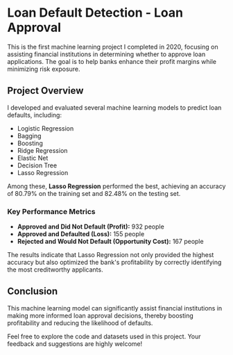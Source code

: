 # Loan Default Detection - Loan Approval

This is the first machine learning project I completed in 2020, focusing on assisting financial institutions in determining whether to approve loan applications. The goal is to help banks enhance their profit margins while minimizing risk exposure.

## Project Overview

I developed and evaluated several machine learning models to predict loan defaults, including:

- Logistic Regression
- Bagging
- Boosting
- Ridge Regression
- Elastic Net
- Decision Tree
- Lasso Regression

Among these, **Lasso Regression** performed the best, achieving an accuracy of 80.79% on the training set and 82.48% on the testing set. 

### Key Performance Metrics

- **Approved and Did Not Default (Profit):** 932 people
- **Approved and Defaulted (Loss):** 155 people
- **Rejected and Would Not Default (Opportunity Cost):** 167 people

The results indicate that Lasso Regression not only provided the highest accuracy but also optimized the bank's profitability by correctly identifying the most creditworthy applicants.

## Conclusion

This machine learning model can significantly assist financial institutions in making more informed loan approval decisions, thereby boosting profitability and reducing the likelihood of defaults.

Feel free to explore the code and datasets used in this project. Your feedback and suggestions are highly welcome!
